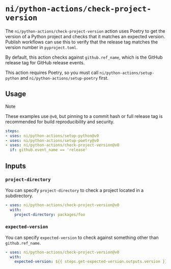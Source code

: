 # `ni/python-actions/check-project-version`

The `ni/python-actions/check-project-version` action uses Poetry to get the version of a Python
project and checks that it matches an expected version. Publish workflows can use this to verify
that the release tag matches the version number in `pyproject.toml`.

By default, this action checks against `github.ref_name`, which is the GitHub release tag for GitHub
release events.

This action requires Poetry, so you must call `ni/python-actions/setup-python` and
`ni/python-actions/setup-poetry` first.

## Usage

> [!NOTE]
> These examples use `@v0`, but pinning to a commit hash or full release tag is recommended for
> build reproducibility and security.

```yaml
steps:
- uses: ni/python-actions/setup-python@v0
- uses: ni/python-actions/setup-poetry@v0
- uses: ni/python-actions/check-project-version@v0
  if: github.event_name == 'release'
```

## Inputs

### `project-directory`

You can specify `project-directory` to check a project located in a subdirectory.

```yaml
- uses: ni/python-actions/check-project-version@v0
  with:
    project-directory: packages/foo
```

### `expected-version`

You can specify `expected-version` to check against something other than `github.ref_name`.

```yaml
- uses: ni/python-actions/check-project-version@v0
  with:
    expected-version: ${{ steps.get-expected-version.outputs.version }}
```
